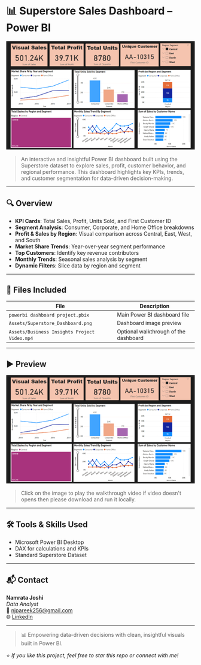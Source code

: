 # 📊 Superstore Sales Dashboard – Power BI

![Dashboard Screenshot](Assets/Superstore_Dashboard.png)

> An interactive and insightful Power BI dashboard built using the Superstore dataset to explore sales, profit, customer behavior, and regional performance. This dashboard highlights key KPIs, trends, and customer segmentation for data-driven decision-making.

---

## 🔍 Overview

- **KPI Cards**: Total Sales, Profit, Units Sold, and First Customer ID
- **Segment Analysis**: Consumer, Corporate, and Home Office breakdowns
- **Profit & Sales by Region**: Visual comparison across Central, East, West, and South
- **Market Share Trends**: Year-over-year segment performance
- **Top Customers**: Identify key revenue contributors
- **Monthly Trends**: Seasonal sales analysis by segment
- **Dynamic Filters**: Slice data by region and segment

---

## 📁 Files Included

| File | Description |
|------|-------------|
| `powerbi dashboard project.pbix` | Main Power BI dashboard file |
| `Assets/Superstore_Dashboard.png` | Dashboard image preview |
| `Assets/Business Insights Project Video.mp4` | Optional walkthrough of the dashboard |


---

## ▶️ Preview

[![Watch the demo](Assets/Superstore_Dashboard.png)](Assets/Superstore_Project.mp4)

> Click on the image to play the walkthrough video if video doesn't opens then please download and run it locally.

---

## 🛠 Tools & Skills Used

- Microsoft Power BI Desktop  
- DAX for calculations and KPIs  
- Standard Superstore Dataset  

---

## 📬 Contact

**Namrata Joshi**  
_Data Analyst_  
📧 njpareek256@gmail.com  
🌐 [LinkedIn](https://www.linkedin.com/in/namrata-pareek-3415b521b/)

---
> 📊 Empowering data-driven decisions with clean, insightful visuals built in Power BI.
> 
⭐ _If you like this project, feel free to star this repo or connect with me!_
